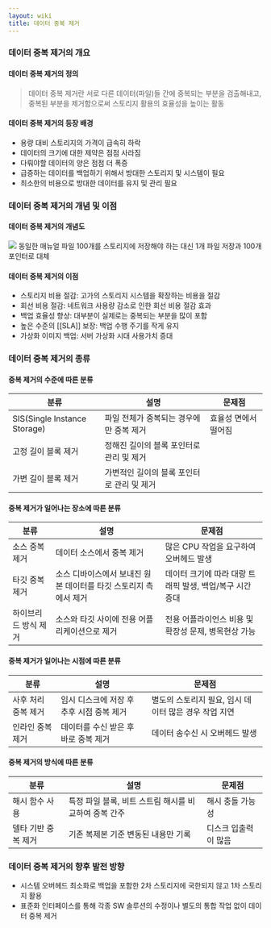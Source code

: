 ```yaml
---
layout: wiki
title: 데이터 중복 제거
---
```


### 데이터 중복 제거의 개요
#### 데이터 중복 제거의 정의
> 데이터 중복 제거란 서로 다른 데이터(파일)들 간에 중복되는 부분을 검출해내고, 중복된 부분을 제거함으로써 스토리지 활용의 효율성을 높이는 활동

#### 데이터 중복 제거의 등장 배경
* 용량 대비 스토리지의 가격이 급속히 하락
* 데이터의 크기에 대한 제약은 점점 사라짐
* 다뤄야할 데이터의 양은 점점 더 폭증
* 급증하는 데이터를 백업하기 위해서 방대한 스토리지 및 시스템이 필요
* 최소한의 비용으로 방대한 데이터를 유지 및 관리 필요

### 데이터 중복 제거의 개념 및 이점
#### 데이터 중복 제거의 개념도
![](http://cfile1.uf.tistory.com/image/114413134C2DF01008993F)
동일한 매뉴얼 파일 100개를 스토리지에 저장해야 하는 대신 1개 파일 저장과 100개 포인터로 대체

#### 데이터 중복 제거의 이점
* 스토리지 비용 절감: 고가의 스토리지 시스템을 확장하는 비용을 절감
* 회선 비용 절감: 네트워크 사용량 감소로 인한 회선 비용 절감 효과
* 백업 효율성 향상: 대부분이 실제로는 중복되는 부분을 많이 포함
* 높은 수준의 [[SLA]] 보장: 백업 수행 주기를 작게 유지
* 가상화 이미지 백업: 서버 가상화 시대 사용가치 증대

### 데이터 중복 제거의 종류
#### 중복 제거의 수준에 따른 분류

|분류|설명|문제점|
|---|---|---|
|SIS(Single Instance Storage)|파일 전체가 중복되는 경우에만 중복 제거|효율성 면에서 떨어짐|
|고정 길이 블록 제거|정해진 길이의 블록 포인터로 관리 및 제거||
|가변 길이 블록 제거|가변적인 길이의 블록 포인터로 관리 및 제거||

#### 중복 제거가 일어나는 장소에 따른 분류

|분류|설명|문제점|
|---|---|---|
|소스 중복 제거|데이터 소스에서 중복 제거|많은 CPU 작업을 요구하여 오버헤드 발생|
|타깃 중복 제거|소스 디바이스에서 보내진 원본 데이터를 타깃 스토리지 측에서 제거|데이터 크기에 따라 대랑 트래픽 발생, 백업/복구 시간 증대|
|하이브리드 방식 제거|소스와 타깃 사이에 전용 어플리케이션으로 제거|전용 어플라이언스 비용 및 확장성 문제, 병목현상 가능|

#### 중복 제거가 일어나는 시점에 따른 분류 

|분류|설명|문제점|
|---|---|---|
|사후 처리 중복 제거|임시 디스크에 저장 후 추후 시점 중복 제거|별도의 스토리지 필요, 임시 데이터 많은 경우 작업 지연|
|인라인 중복 제거|데이터를 수신 받은 후 바로 중복 제거|데이터 송수신 시 오버헤드 발생|

#### 중복 제거의 방식에 따른 분류 

|분류|설명|문제점|
|---|---|---|
|해시 함수 사용|특정 파일 블록, 비트 스트림 해시를 비교하여 중복 간주|해시 충돌 가능성|
|델타 기반 중복 제거|기존 복제본 기준 변동된 내용만 기록|디스크 입출력이 많음|

### 데이터 중복 제거의 향후 발전 방향
* 시스템 오버헤드 최소화로 백업을 포함한 2차 스토리지에 국한되지 않고 1차 스토리지 활용
* 표준화 인터페이스를 통해 각종 SW 솔루션의 수정이나 별도의 통합 작업 없이 데이터 중복 제거
